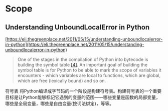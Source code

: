 # Scope

## Understanding UnboundLocalError in Python
[https://eli.thegreenplace.net/2011/05/15/understanding-unboundlocalerror-in-python](https://eli.thegreenplace.net/2011/05/15/understanding-unboundlocalerror-in-python)

> One of the stages in the compilation of Python into bytecode is building the symbol table [[4]](https://eli.thegreenplace.net/2011/05/15/understanding-unboundlocalerror-in-python#id10). An important goal of building the symbol table is for Python to be able to mark the scope of variables it encounters - which variables are local to functions, which are global, which are free (lexically bound) and so on.

符号表
将Python编译成字节码的一个阶段是构建符号表。构建符号表的一个重要目标是让Python能够标记它遇到的变量的范围——哪些变量是函数的局部变量，哪些是全局变量，哪些是自由变量(按词法绑定)，等等。
<!--stackedit_data:
eyJoaXN0b3J5IjpbMTkwMjMxODYwM119
-->